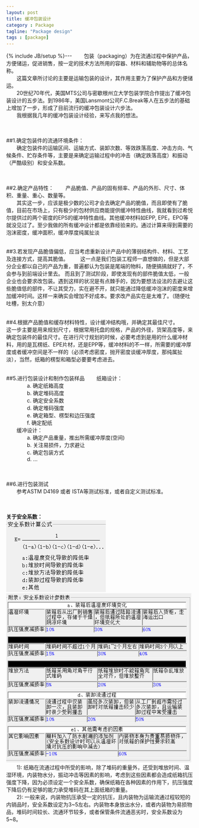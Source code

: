 ```yaml
---
layout: post
title: 缓冲包装设计
category : Package
tagline: "Package design"
tags : [package]
---
```

{% include JB/setup %}---
&emsp;&emsp;包装（packaging）为在流通过程中保护产品，方便储运，促进销售，按一定的技术方法所用的容器、材料和辅助物等的总体名称。  
&emsp;&emsp;这篇文章所讨论的主要是运输包装的设计，其作用主要为了保护产品和方便储运。  
&emsp;&emsp;20世纪70年代，美国MTS公司与密歇根州立大学包装学院合作提出了缓冲包装设计的五步法。到1986年，美国Lansmont公司F.C.Break等人在五步法的基础上增加了一步，形成了目前流行的缓冲包装设计六步法。  
&emsp;&emsp;我根据我几年的缓冲包装设计经验，来写点我的想法。   
<br />
<br />  

##1.确定包装件的流通环境条件：    
&emsp;&emsp;确定包装件的运输区间、运输方式、装卸次数、等效跌落高度、冲击方向、气候条件、贮存条件等，主要是来确定运输过程中的冲击（确定跌落高度）和振动（严酷级别）和安全系数。  
<br />
<br />  

##2.确定产品特性：
&emsp;&emsp;产品脆值、产品的固有频率、产品的外形、尺寸、体积、重量、重心、数量等。  
&emsp;&emsp;其实这一步，应该是极少数的公司才会去确定产品的脆值，而且即使有了脆值，目前在市场上，只有极少的包材供应商能提供缓冲特性曲线，我就看到过希悦尔提供过的两个密度的EPS的缓冲特性曲线。其他缓冲材料如EPP, EPE，EPO等就没见过了。至少我做的所有缓冲设计都是依靠经验来的。通过计算来得到需要的泡沫密度，缓冲面积，缓冲厚度纯属扯淡
<br />
<br />  

##3.若发现产品脆值偏低，应当考虑重新设计产品中的薄弱结构件、材料、工艺及连接方式，提高其脆值。
&emsp;&emsp;这一点是我们包装工程师一直想做的，但是大部分企业都以自己的产品为重，普遍都认为包装是尾端的物料，随便搞搞就好了，不会参与到前端设计里去。
而且到了测试阶段，即使发现有的部件脆值太低，一般企业也会要求改包装。遇到这样的状况是有点棘手的，因为要想法设法的去避让这些脆值低的部件，不让其受力，实在避不开，就只能通过降低缓冲泡沫的密度来增加缓冲时间。这样一来确实会增加不好成本。要求改产品实在是太难了。（随便吐吐槽，别太介意）
<br />
<br /> 
 
##4.根据产品脆值和缓存材料特性，设计缓冲结构哦，并确定其最佳尺寸。
&emsp;&emsp;这一步主要是用来规划尺寸，根据常用托盘的规格，产品的外径，货架高度等，来确定包装件的最佳尺寸。在进行尺寸规划的时候，必要考虑到是用的什么缓冲材料，用的是瓦楞纸、EPE片材，还是EPP等，缓冲材料的不一样，所需要的缓冲厚度或者缓冲空间是不一样的（必须考虑密度，抛开密度谈缓冲厚度，那纯属扯淡），当然，纸箱的楞型和箱型必要要考虑进去。
<br />
<br /> 
 
##5.进行包装设计和制作包装样品
&emsp;&emsp;纸箱设计：  
&emsp;&emsp;&emsp;&emsp;a.	确定纸箱高度  
&emsp;&emsp;&emsp;&emsp;b.	确定堆码高度  
&emsp;&emsp;&emsp;&emsp;c.	确定安全系数  
&emsp;&emsp;&emsp;&emsp;d.	确定堆码强度  
&emsp;&emsp;&emsp;&emsp;e.	确定箱型、楞型和边压强度  
&emsp;&emsp;&emsp;&emsp;f.	确定配纸  
&emsp;&emsp;缓冲设计：  
&emsp;&emsp;&emsp;&emsp;a.	确定产品重量，推出所需缓冲厚度(空间)  
&emsp;&emsp;&emsp;&emsp;b.	关注易损件，力求避让  
&emsp;&emsp;&emsp;&emsp;c.	确定包装方式  
&emsp;&emsp;&emsp;&emsp;d.	…  
<br />
<br /> 
 
##6.进行包装测试  
&emsp;&emsp;参考ASTM D4169 或者 ISTA等测试标准，或者自定义测试标准。  
<br />
<br />


**关于安全系数：**  
<img src="/images/20150514/safetyfator.jpg" alt="Drawing" />    
<img src="/images/20150514/safetyfator1.jpg" alt="Drawing" width="500px" />   
&emsp;&emsp;1): 纸箱在流通过程中所受的影响，除了堆码的重量外，还受到堆放时间、温湿环境，内装物水分，振动冲击等因素的影响，考虑到这些因素都会造成纸箱抗压强度下降，因为必须设定一个安全系数，确保纸箱在各种因素的作用下，抗压强度下降后仍有足够的能力承受堆码在其上面纸箱的重量。  
&emsp;&emsp;2): 一般来说，内装物抗压承受一定的抗压，且内装物为运输流通过程较短的内销品时，安全系数设定为3~5左右。内装物本身放出水分，或者内装物为易损物品，堆码时间较长、流通环节较多，或者保管条件流通恶劣时，安全系数设为5~8。  



